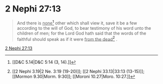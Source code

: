 # 2 Nephi 27:13

> And there is <u>none</u>[^a] other which shall view it, save it be a few according to the will of God, to bear testimony of his word unto the children of men; for the Lord God hath said that the words of the faithful should speak as if it were <u>from the dead</u>[^b] .

[2 Nephi 27:13](https://www.churchofjesuschrist.org/study/scriptures/bofm/2-ne/27?lang=eng&id=p13#p13)


[^a]: [[D&C 5.14|D&C 5:14 (3, 14).]]
[^b]: [[2 Nephi 3.19|2 Ne. 3:19 (19-20)]]; [[2 Nephi 33.13|33:13 (13-15)]]; [[Mormon 9.30|Morm. 9:30]]; [[Moroni 10.27|Moro. 10:27.]]
